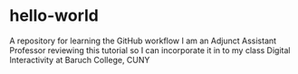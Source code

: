 # hello-world
A repository for learning the GitHub workflow
I am an Adjunct Assistant Professor reviewing this tutorial so I can incorporate it in to my class Digital Interactivity at Baruch College, CUNY 
